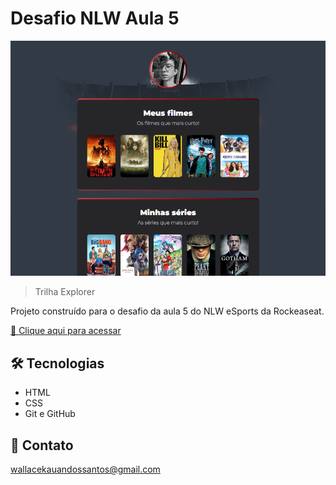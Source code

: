 # Desafio NLW Aula 5 

![preview](./.github/preview.png)

> Trilha Explorer

Projeto construído para o desafio da aula 5 do NLW eSports da Rockeaseat.

[🔗 Clique aqui para acessar](https://muroas.github.io/projeto-desafio-nlw/)

## 🛠️ Tecnologias

- HTML
- CSS
- Git e GitHub

## 📱 Contato

wallacekauandossantos@gmail.com